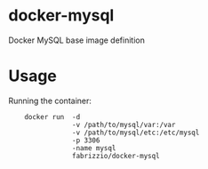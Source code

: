 docker-mysql
============

Docker MySQL base image definition


Usage
=====

Running the container:

```
    docker run  -d
                -v /path/to/mysql/var:/var
                -v /path/to/mysql/etc:/etc/mysql
                -p 3306
                -name mysql
                fabrizzio/docker-mysql
```
